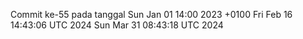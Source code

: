 Commit ke-55 pada tanggal Sun Jan 01 14:00 2023 +0100
Fri Feb 16 14:43:06 UTC 2024
Sun Mar 31 08:43:18 UTC 2024
